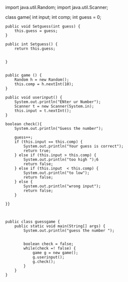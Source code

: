 
import java.util.Random;
import java.util.Scanner;

class game{
    int input;
    int comp;
    int guess = 0;

    public void Setguess(int guess) {
        this.guess = guess;
    }

    public int Setguess() {
        return this.guess;


    }


    public game () {
        Random h = new Random();
        this.comp = h.nextInt(10);
    }

    public void userinput() {
        System.out.println("ENter ur Number");
        Scanner t = new Scanner(System.in);
        this.input = t.nextInt();
    }

    boolean check(){
        System.out.println("Guess the number");

        guess++;
        if (this.input == this.comp) {
            System.out.println("Your guess is correct");
            return true;
        } else if (this.input > this.comp) {
            System.out.println("too high ");6
            return false;
        } else if (this.input  < this.comp) {
            System.out.println("to low");
            return false;
        } else {
            System.out.println("wrong input");
            return false;
        }

    }}



    public class guessgame {
        public static void main(String[] args) {
            System.out.println("guess the number ");


            boolean check = false;
            while(check =! false) {
                game g = new game();
                g.userinput();
                g.check();
            }
        }
    }
